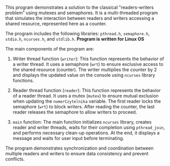 
This program demonstrates a solution to the classical "readers-writers problem" using mutexes and semaphores. It is a multi-threaded program that simulates the interaction between readers and writers accessing a shared resource, represented here as a counter.

The program includes the following libraries: `pthread.h`, `semaphore.h`, `stdio.h`, `ncurses.h`, and `stdlib.h`. **Program is written for Linux OS** 

The main components of the program are:

    
1.  Writer thread function (`writer`): This function represents the behavior of a writer thread. It uses a semaphore (`wrt`) to ensure exclusive access to the shared resource (counter). The writer multiplies the counter by 2 and displays the updated value on the console using `ncurses` library functions.
    
2.  Reader thread function (`reader`): This function represents the behavior of a reader thread. It uses a mutex (`mutex`) to ensure mutual exclusion when updating the `numerCzytelnika` variable. The first reader locks the semaphore (`wrt`) to block writers. After reading the counter, the last reader releases the semaphore to allow writers to proceed.
    
3.  `main` function: The main function initializes `ncurses` library, creates reader and writer threads, waits for their completion using `pthread_join`, and performs necessary clean-up operations. At the end, it displays a message and waits for user input before terminating.
    

The program demonstrates synchronization and coordination between multiple readers and writers to ensure data consistency and prevent conflicts.
